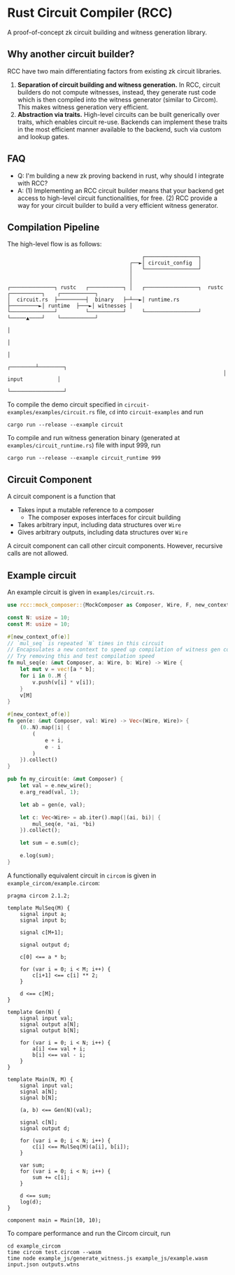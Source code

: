 # Rust Circuit Compiler (RCC)

A proof-of-concept zk circuit building and witness generation library.

## Why another circuit builder?

RCC have two main differentiating factors from existing zk circuit libraries.

1. **Separation of circuit building and witness generation.** In RCC, circuit
   builders do not compute witnesses, instead, they generate
   rust code which is then compiled into the witness generator (similar to
   Circom). This makes witness generation very efficient.
2. **Abstraction via traits.** High-level circuits can be built generically
   over traits, which enables circuit re-use. Backends can implement these
   traits in the most efficient manner available to the backend, such via
   custom and lookup gates.

## FAQ

- Q: I'm building a new zk proving backend in rust, why should I integrate with
RCC?
- A: (1) Implementing an RCC circuit builder means that your backend get access
to high-level circuit functionalities, for free. (2) RCC provide a way for your
circuit builder to build a very efficient witness generator.

## Compilation Pipeline

The high-level flow is as follows:

```
                                           ┌─────────────────┐
                                       ┌──►│ circuit_config  │
                                       │   └─────────────────┘
                                       │
                                       │
┌──────────────┐ rustc   ┌───────────┐ │   ┌─────────────────┐  rustc   ┌──────────┐    ┌───────────┐
│  circuit.rs  ├─────────┤  binary   ├─┴──►│ runtime.rs      ├─────────►│ runtime  ├───►│ witnesses │
└──────────────┘         └───────────┘     └─────────────────┘          └─────▲────┘    └───────────┘
                                                                              │
                                                                              │
                                                                              │
                                                                     ┌────────┴────────┐
                                                                     │ input           │
                                                                     └─────────────────┘
```

To compile the demo circuit specified in `circuit-examples/examples/circuit.rs` file, `cd` into `circuit-examples` and run

```
cargo run --release --example circuit
```

To compile and run witness generation binary (generated at `examples/circuit_runtime.rs`) file with input 999, run

```
cargo run --release --example circuit_runtime 999
```

## Circuit Component

A circuit component is a function that
- Takes input a mutable reference to a composer
  - The composer exposes interfaces for circuit building
- Takes arbitrary input, including data structures over `Wire`
- Gives arbitrary outputs, including data structures over `Wire`

A circuit component can call other circuit components. However, recursive calls
are not allowed.

## Example circuit

An example circuit is given in `examples/circuit.rs`.

```rust
use rcc::mock_composer::{MockComposer as Composer, Wire, F, new_context_of};

const N: usize = 10;
const M: usize = 10;

#[new_context_of(e)]
// `mul_seq` is repeated `N` times in this circuit
// Encapsulates a new context to speed up compilation of witness gen code
// Try removing this and test compilation speed
fn mul_seq(e: &mut Composer, a: Wire, b: Wire) -> Wire {
    let mut v = vec![a * b];
    for i in 0..M {
        v.push(v[i] * v[i]);
    }
    v[M]
}

#[new_context_of(e)]
fn gen(e: &mut Composer, val: Wire) -> Vec<(Wire, Wire)> {
    (0..N).map(|i| {
        (
            e + i,
            e - i
        )
    }).collect()
}

pub fn my_circuit(e: &mut Composer) {
    let val = e.new_wire();
    e.arg_read(val, 1);

    let ab = gen(e, val);

    let c: Vec<Wire> = ab.iter().map(|(ai, bi)| {
        mul_seq(e, *ai, *bi)
    }).collect();

    let sum = e.sum(c);

    e.log(sum);
}
```

A functionally equivalent circuit in `circom` is given in `example_circom/example.circom`:

```circom
pragma circom 2.1.2;

template MulSeq(M) {
    signal input a;
    signal input b;

    signal c[M+1];

    signal output d;

    c[0] <== a * b;

    for (var i = 0; i < M; i++) {
        c[i+1] <== c[i] ** 2;
    }

    d <== c[M];
}

template Gen(N) {
    signal input val;
    signal output a[N];
    signal output b[N];

    for (var i = 0; i < N; i++) {
        a[i] <== val + i;
        b[i] <== val - i;
    }
}

template Main(N, M) {
    signal input val;
    signal a[N];
    signal b[N];

    (a, b) <== Gen(N)(val);

    signal c[N];
    signal output d;

    for (var i = 0; i < N; i++) {
        c[i] <== MulSeq(M)(a[i], b[i]);
    }

    var sum;
    for (var i = 0; i < N; i++) {
        sum += c[i];
    }

    d <== sum;
    log(d);
}

component main = Main(10, 10);
```

To compare performance and run the Circom circuit, run

```
cd example_circom
time circom test.circom --wasm
time node example_js/generate_witness.js example_js/example.wasm input.json outputs.wtns
```
